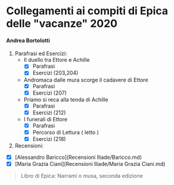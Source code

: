 # Collegamenti ai compiti di Epica delle "vacanze" 2020
#### Andrea Bortolotti
1. Parafrasi ed Esercizi: 
    * Il duello tra Ettore e Achille
      - [x] Parafrasi
      - [x] Esercizi (203,204)
    * Andromaca dalle mura scorge il cadavere di Ettore
      - [x] Parafrasi
      - [x] Esercizi (207)
    * Priamo si reca alla tenda di Achille
      - [x] Parafrasi
      - [x] Esercizi (212)
    * I funerali di Ettore
      - [x] Parafrasi
      - [x] Percorso di Lettura ( letto )
      - [x] Esercizi (218)
2. Recensioni:
 * [x] [Alessandro Baricco](Recensioni Iliade/Baricco.md)
 * [x] [Maria Grazia Ciani](Recensioni Iliade/Maria Grazia Ciani.md)

> Libro di Epica: Narrami o musa, seconda edizione
